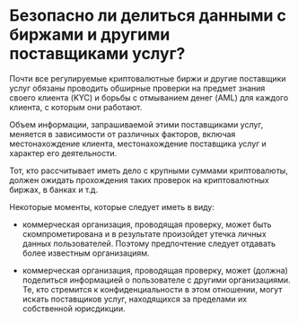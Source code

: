 # Безопасно ли делиться данными с биржами и другими поставщиками услуг?

Почти все регулируемые криптовалютные биржи и другие поставщики услуг обязаны проводить обширные проверки на предмет знания своего клиента (KYC) и борьбы с отмыванием денег (AML) для каждого клиента, с которым они работают.

Объем информации, запрашиваемой этими поставщиками услуг, меняется в зависимости от различных факторов, включая местонахождение клиента, местонахождение поставщика услуг и характер его деятельности.

Тот, кто рассчитывает иметь дело с крупными суммами криптовалюты, должен ожидать прохождения таких проверок на криптовалютных биржах, в банках и т.д.

Некоторые моменты, которые следует иметь в виду:

- коммерческая организация, проводящая проверку, может быть скомпрометирована и в результате произойдет утечка личных данных пользователей. Поэтому предпочтение следует отдавать более известным организациям.

- коммерческая организация, проводящая проверку, может (должна) поделиться информацией о пользователе с другими организациями. Те, кто стремится к конфиденциальности в этом отношении, могут искать поставщиков услуг, находящихся за пределами их собственной юрисдикции.
